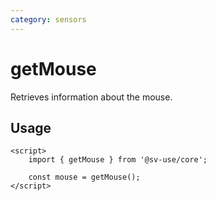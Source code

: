 ```yaml
---
category: sensors
---
```


# getMouse

Retrieves information about the mouse.

## Usage

```svelte
<script>
	import { getMouse } from '@sv-use/core';

	const mouse = getMouse();
</script>
```
